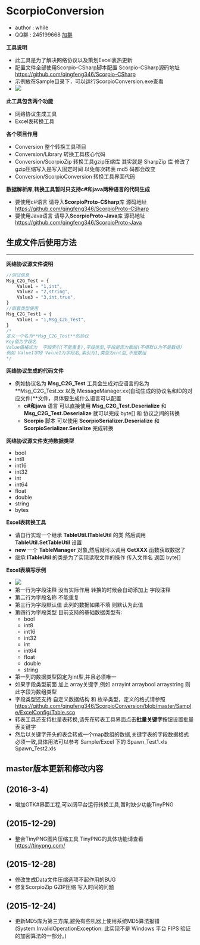 # ScorpioConversion #
* author : while
* QQ群 : 245199668 [加群](http://shang.qq.com/wpa/qunwpa?idkey=8ef904955c52f7b3764403ab81602b9c08b856f040d284f7e2c1d05ed3428de8)

**工具说明**
* 此工具是为了解决网络协议以及策划Excel表热更新
* 配置文件全部使用Scorpio-CSharp脚本配置 Scorpio-CSharp源码地址 https://github.com/qingfeng346/Scorpio-CSharp
* 示例放在Sample目录下，可以运行ScorpioConversion.exe查看
* ![](https://github.com/qingfeng346/ScorpioConversion/blob/master/Sample/Readme.png)

**此工具包含两个功能**
* 网络协议生成工具
* Excel表转换工具

**各个项目作用**
* Conversion 整个转换工具项目 
* Conversion/Library 转换工具核心代码
* Conversion/ScorpioZip 转换工具gzip压缩库 其实就是 SharpZip 库  修改了gzip压缩写入是写入固定时间 以免每次转表 md5 码都会改变
* Conversion/ScorpioConversion 转换工具界面代码

**数据解析库,转换工具暂时只支持c#和java两种语言的代码生成**
* 要使用c#语言 请导入**ScorpioProto-CSharp**库 源码地址 https://github.com/qingfeng346/ScorpioProto-CSharp
* 要使用Java语言 请导入**ScorpioProto-Java**库 源码地址 https://github.com/qingfeng346/ScorpioProto-Java

## 生成文件后使用方法
-----------
**网络协议源文件说明**
```javascript
//测试信息
Msg_C2G_Test = {
    Value1 = "1,int",
	Value2 = "2,string",
	Value3 = "3,int,true",
}
//嵌套类型使用
Msg_C2G_Test1 = {
	Value1 = "1,Msg_C2G_Test",
}
/*
定义一个名为**Msg_C2G_Test**的协议
Key值为字段名
Value值格式为  字段索引(不能重复),字段类型,字段是否为数组(不填默认为不是数组)
例如 Value1字段 Value1为字段名,索引为1,类型为int型,不是数组
*/
```
**网络协议生成的代码文件** 
* 例如协议名为 **Msg_C2G_Test** 工具会生成对应语言的名为**Msg_C2G_Test.xx 以及 MessageManager.xx(自动生成的协议名和ID的对应文件)**文件，具体要生成什么语言可以配置
	* **c#和java** 语言 可以直接使用 **Msg_C2G_Test.Deserialize** 和 **Msg_C2G_Test.Deserialize** 就可以完成 byte[] 和 协议之间的转换
	* **Scorpio** 脚本 可以使用 **ScorpioSerializer.Deserialize** 和 **ScorpioSerializer.Serialize** 完成转换

**网络协议源文件支持数据类型**
* bool
* int8
* int16
* int32
* int
* int64
* float
* double
* string
* bytes

**Excel表转换工具**
* 请自行实现一个继承 **TableUtil.ITableUtil** 的类 然后调用 **TableUtil.SetTableUtil** 设置
* **new** 一个 **TableManager** 对象,然后就可以调用 **GetXXX** 函数获取数据了
* 继承 **ITableUtil** 的类是为了实现读取文件的操作 传入文件名 返回 byte[]

**Excel表填写示例**
* ![](https://github.com/qingfeng346/ScorpioConversion/blob/master/Sample/Excel.png)
* 第一行为字段注释 没有实际作用 转换的时候会自动添加上 字段注释
* 第二行为字段名称 不能重复
* 第三行为字段默认值 此列的数据如果不填 则默认为此值
* 第四行为字段类型 目前支持的基础数据类型有:
	* bool
	* int8
	* int16
	* int32
	* int
	* int64
	* float
	* double
	* string
* 第一列的数据类型固定为int型,并且必须唯一
* 如果字段类型前面 加上 array关键字,例如 arrayint arraybool arraystring  则此字段为数组类型
* 字段类型还支持 自定义数据结构 和 枚举类型，定义的格式请参照 https://github.com/qingfeng346/ScorpioConversion/blob/master/Sample/ExcelConfig/Table.sco
* 转表工具还支持批量表转换,请先在转表工具界面点击**批量关键字**按钮设置批量表关键字
* 然后以关键字开头的表会转成一个map数组的数据,关键字表的字段数据格式必须一致,具体用法可以参考 Sample/Excel 下的 Spawn_Test1.xls Spawn_Test2.xls

## master版本更新和修改内容 ##
(2016-3-4)
-----------
* 增加GTK#界面工程,可以阔平台运行转换工具,暂时缺少功能TinyPNG

(2015-12-29)
-----------
* 整合TinyPNG图片压缩工具 TinyPNG的具体功能请查看 https://tinypng.com/

(2015-12-28)
-----------
* 修改生成Data文件压缩选项不起作用的BUG
* 修复ScorpioZip GZIP压缩 写入时间的问题

(2015-12-24)
-----------
* 更新MD5库为第三方库,避免有些机器上使用系统MD5算法报错(System.InvalidOperationException: 此实现不是 Windows 平台 FIPS 验证的加密算法的一部分。)